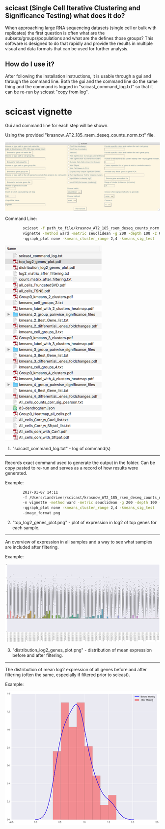 scicast (Single Cell Iterative Clustering and Significance Testing) what does it do?
------------
When approaching large RNA sequencing datasets (single cell or bulk with replicates) the first question is often what are the subsets/groups/populations and what are the defines those groups? This software is designed to do that rapidly and provide the results in multiple visual and data formats that can be used for further analysis.

How do I use it?
------------
After following the installation instructions, it is usable through a gui and through the command line. Both the gui and the command line do the same thing and the command is logged in "scicast_command_log.txt" so that it can be re-run by scicast "copy from log".

**scicast vignette**
==================
Gui and command line for each step will be shown.

Using the provided "krasnow_AT2_185_rsem_deseq_counts_norm.txt" file.

![GUI: Load the dataset](scicast_with_parameters1.png)

Command Line:

```bash
        scicast -f path_to_file/krasnow_AT2_185_rsem_deseq_counts_norm.txt -n
        vignette -method ward -metric seuclidean -g 200 -depth 100 -z 0
        -qgraph_plot none -kmeans_cluster_range 2,4 -kmeans_sig_test
```

![Files output:](scicast_filelist_ouput1.png)

1. "scicast_command_log.txt" - log of command(s)
-------
Records exact command used to generate the output in the folder. Can be copy pasted to re-run and serves as a record of how results were generated.

Example:
```bash
        2017-01-07 14:11
        -f /Users/iandriver/scicast/krasnow_AT2_185_rsem_deseq_counts_norm.txt
        -n vignette -method ward -metric seuclidean -g 200 -depth 100 -z 0
        -qgraph_plot none -kmeans_cluster_range 2,4 -kmeans_sig_test
        -image_format png
```

2. "top_log2_genes_plot.png" - plot of expression in log2 of top genes for each sample.
------
An overview of expression in all samples and a way to see what samples are included after filtering.

Example:

![top_log2](vignette_scicast_analysis/top_log2_genes_plot.png)

3. "distribution_log2_genes_plot.png" - distribution of mean expression before and after filtering.
-----
The distribution of mean log2 expression of all genes before and after filtering (often the same, especially if filtered prior to scicast).

Example:

![log2_dist](vignette_scicast_analysis/distribution_log2_genes_plot.png)
